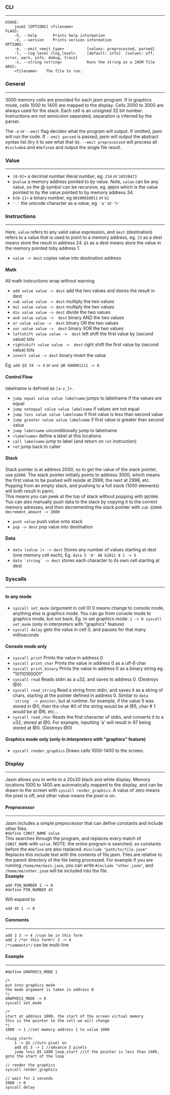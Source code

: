 
### CLI
----

```
USAGE:
    jasm2 [OPTIONS] <filename>
FLAGS:
    -h, --help       Prints help information
    -V, --version    Prints version information
OPTIONS:
    -e, --emit <emit_type>          [values: preprocessed, parsed]
    -l, --log-level <log_level>     [default: info]  [values: off, error, warn, info, debug, trace]
    -s, --string <string>           Runs the string as a JASM file                 
ARGS:
    <filename>    The file to run.
```

### General
---
3000 memory cells are provided for each jasm program. If in graphics mode, cells 1000 to 1400 are mapped to the display. Cells 2000 to 3000 are always used for the stack. Each cell is an unsigned 32 bit number. Instructions are not semicolon separated, separation is inferred by the parser.  
  
The `-e` or `--emit` flag decides what the program will output. If omitted, jasm will run the code. If `--emit parsed` is passed, jasm will output the abstract syntax list (try it to see what that is). `--emit preprocessed` will process all `#include`s and `#define`s and output the single file result.
### Value
----
* `[0-9]+` a decimal number literal number, eg. `234` or `34538473`
* `@value` a memory address pointed to by value.  Note, `value` can be any value, so the @ symbol can be recursive, eg. `@@@34` which is the value pointed to by the value pointed to by memory address 34.
* `b[0-1]+` a binary number, eg `b0100010011` or `b1`
* `'.'` the unicode character as a value, eg. `'a'` or `'%'`

### Instructions
----
Here, `value` refers to any valid value expression, and `dest` (destination) refers to a value that is used to point to a memory address, eg. `23` as a dest means store the result in address 24. `@1` as a dest means store the value in the memory pointed toby address 1.  
* `value -> dest` copies value into destination address
#### Math
All math instructions wrap without warning
* `add value value -> dest` add the two values and stores the result in dest
* `sub value value -> dest` multiply the two values
* `mul value value -> dest` multiply the two values
* `div value value -> dest` divide the two values
* `and value value ->  dest` binary AND the two values
* `or value value ->  dest` binary OR the two values
* `xor value value ->  dest` binary XOR the two values
* `leftshift value value ->  dest` left shift the first value by (second value) bits
* `rightshift value value ->  dest` right shift the first value by (second value) bits
* `invert value -> dest` binary invert the value

Eg. `add @3 34 -> 4` or `and @0 b00001111 -> 0`

#### Control Flow
labelname is defined as `[a-z_]+`.
* `jump equal value value labelname` jumps to labelname if the values are equal
* `jump notequal value value labelname` if values are not equal
* `jump less value value labelname` if first value is less than second value
* `jump greater value value labelname` if first value is greater than second value
* `jump labelname` unconditionally jump to labelname
* `<labelname>` define a label at this locations
* `call labelname` jump to label (and return on `ret` instruction)
* `ret` jump back to caller

#### Stack
Stack pointer is at address 2000, so to get the value of the stack pointer, use `@2000`. The stack pointer initially points to address 3000, which means the first value to be pushed willl reside at 2999, the next at 2998, etc. Popping from an empty stack, and pushing to a full stack (1000 elements) will both result in panic.  
This means you can peek at the top of stack without popping with `@@2000`. Yuo can also manually push data to the stack by copying it to the correct memory adresses, and then decrementing the stack pointer with `sub @2000 decrement_amount -> 2000`
* `push value` push value onto stack
* `pop -> dest` pop value into destination

#### Data
* `data (value )+ -> dest` Stores any number of values starting at dest (one memory cell each), Eg. `data 5 'A' 48 b1011 9 1 -> 5`
* ``data `string` -> dest`` stores each character to its own cell starting at dest

### Syscalls
----
#### In any mode
* `syscall set_mode` (argument in cell 0) 0 means change to console mode, anything else is graphics mode. You can go from console mode to graphics mode, but not back. Eg. to set graphics mode: `1 -> 0 syscall set_mode` (only in interpreters with "graphics" feature)
* `syscall delay` gets the value in cell 0, and pauses for that many milliseconds
#### Console mode only
* `syscall print` Prints the value in address 0
* `syscall print_char` Prints the value in address 0 as a utf-8 char
* `syscall print_binary` Prints the value in address 0 as a binary string eg. "10110100001"
* `syscall read` Reads stdin as a u32, and saves to address 0. (Destroys @0)
* `syscall read_string` Read a string from stdin, and saves it as a string of chars, starting at the pointer defined in address 0. Similar to ```data `string` -> poniter```, but at runtime. for example, if the value 5 was stored in @0, then the char #0 of the string would be at @5, char # 1 would be at @6, etc...
* `syscall read_char` Reads the first character of stdin, and converts it to a u32, stored at @0. For example, inputting 'a' will result in 97 being stored at @0. (Destroys @0)
#### Graphics mode only (only in interpreters with "graphics" feature)
* `syscall render_graphics` Draws cells 1000-1400 to the screen.

### Display
----
Jasm allows you to write to a 20x20 black and white display. Memory locations 1000 to 1400 are automatically mapped to the display, and can be drawn to the screen with `syscall render_graphics`. A value of zero means the pixel is off, and other value means the pixel is on.

#### Preprocessor
----
Jasm includes a simple preprocessor that can define constants and include other files.  
`#define CONST_NAME value`  
This searches through the program, and replaces every match of `CONST_NAME` with `value`. NOTE: the entire program is searched, so constants before the `#define` are also replaced. 
`#include "path/to/file.jasm"`  
Replaces this include text with the contents of file.jasm. Files are relative to the parent directory of the file being processed. For example if you are running `/home/me/main.jasm`, you can write `#include "other.jasm"`, and `/home/me/other.jasm` will be included into the file.  
**Example**
```
add PIN_NUMBER 1 -> 0
#define PIN_NUMBER 45
```
Will expand to
```
add 45 1 -> 0
```

#### Comments
----
`add 2 3 -> 4 //can be in this form`  
`add 2 /*or this form*/ 3 -> 4`  
`/*comments*/` can be multi-line

#### Example
----
```
#define GRAPHICS_MODE 1

/*
put into graphics mode
the mode argument is taken in address 0
*/
GRAPHICS_MODE -> 0
syscall set_mode

/*
start at address 1000, the start of the screen virtual memory
this is the pointer to the cell we will change
*/
1000 -> 1 //set memory address 1 to value 1000

<loop_start>
    1 -> @1 //turn pixel on
    add @1 3 -> 1 //advance 3 pixels
    jump less @1 1400 loop_start //if the pointer is less than 1400, goto the start of the loop

// render the graphics
syscall render_graphics

// wait for 2 seconds
2000 -> 0
syscall delay
```